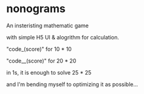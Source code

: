 # nonograms
An insteristing mathematic game

with simple H5 UI & alogrithm for calculation.

"code_(score)" for 10 * 10

"code__(score)" for 20 * 20

in 1s, it is enough to solve 25 * 25

and I'm bending myself to optimizing it as possible...
